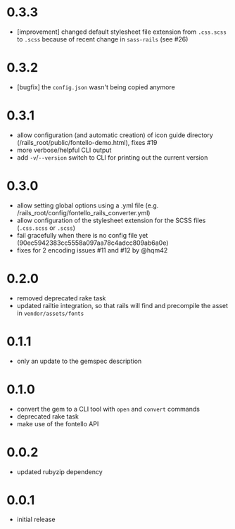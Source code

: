 # 0.3.3

* [improvement] changed default stylesheet file extension from `.css.scss` to `.scss` because of recent change in `sass-rails` (see #26)

# 0.3.2

* [bugfix] the `config.json` wasn't being copied anymore

# 0.3.1

* allow configuration (and automatic creation) of icon guide directory (/rails_root/public/fontello-demo.html), fixes #19
* more verbose/helpful CLI output
* add `-v`/`--version` switch to CLI for printing out the current version

# 0.3.0

* allow setting global options using a .yml file (e.g. /rails_root/config/fontello_rails_converter.yml)
* allow configuration of the stylesheet extension for the SCSS files (`.css.scss` or `.scss`)
* fail gracefully when there is no config file yet (90ec5942383cc5558a097aa78c4adcc809ab6a0e)
* fixes for 2 encoding issues #11 and #12 by @hqm42

# 0.2.0

* removed deprecated rake task
* updated railtie integration, so that rails will find and precompile the asset in `vendor/assets/fonts`

# 0.1.1

* only an update to the gemspec description

# 0.1.0

* convert the gem to a CLI tool with `open` and `convert` commands
* deprecated rake task
* make use of the fontello API

# 0.0.2

* updated rubyzip dependency

# 0.0.1

* initial release
